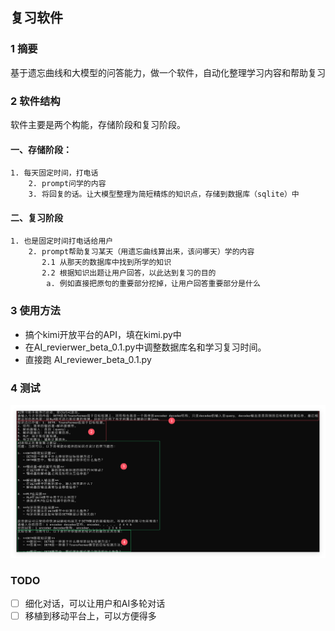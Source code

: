 ## 复习软件

### 1 摘要

基于遗忘曲线和大模型的问答能力，做一个软件，自动化整理学习内容和帮助复习

### 2 软件结构

软件主要是两个构能，存储阶段和复习阶段。

#### 一、存储阶段：

    1. 每天固定时间，打电话
        2. prompt问学的内容
        3. 将回复的话。让大模型整理为简短精炼的知识点，存储到数据库（sqlite）中

#### 二、复习阶段

    1. 也是固定时间打电话给用户
        2. prompt帮助复习某天（用遗忘曲线算出来，该问哪天）学的内容
           2.1 从那天的数据库中找到所学的知识
           2.2 根据知识出题让用户回答，以此达到复习的目的
            a. 例如直接把原句的重要部分挖掉，让用户回答重要部分是什么

### 3 使用方法

- 搞个kimi开放平台的API，填在kimi.py中
- 在AI_revierwer_beta_0.1.py中调整数据库名和学习复习时间。
- 直接跑 AI_reviewer_beta_0.1.py

### 4 测试

![demo](demo.png)

###  TODO

- [ ] 细化对话，可以让用户和AI多轮对话
- [ ] 移植到移动平台上，可以方便得多
